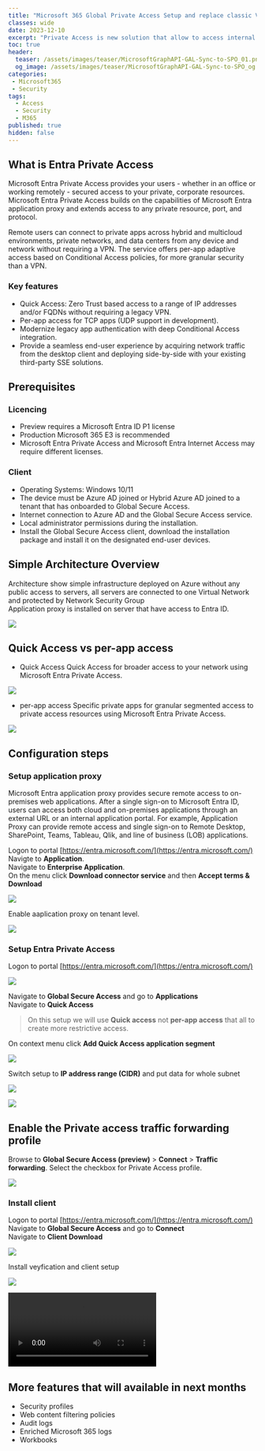 ```yaml
---
title: "Microsoft 365 Global Private Access Setup and replace classic VPN. "
classes: wide
date: 2023-12-10
excerpt: "Private Access is new solution that allow to access internal resources, it replace classic VPN with  identity-centric Zero Trust Network Access (ZTNA)."
toc: true
header:
  teaser: /assets/images/teaser/MicrosoftGraphAPI-GAL-Sync-to-SPO_01.png
  og_image: /assets/images/teaser/MicrosoftGraphAPI-GAL-Sync-to-SPO_og.png
categories:
 - Microsoft365
 - Security
tags:
  - Access
  - Security
  - M365
published: true
hidden: false
---
```


## What is Entra Private Access

Microsoft Entra Private Access provides your users - whether in an office or working remotely - secured access to your private, corporate resources. Microsoft Entra Private Access builds on the capabilities of Microsoft Entra application proxy and extends access to any private resource, port, and protocol.  

Remote users can connect to private apps across hybrid and multicloud environments, private networks, and data centers from any device and network without requiring a VPN. The service offers per-app adaptive access based on Conditional Access policies, for more granular security than a VPN.  

### Key features

* Quick Access: Zero Trust based access to a range of IP addresses and/or FQDNs without requiring a legacy VPN.
* Per-app access for TCP apps (UDP support in development).
* Modernize legacy app authentication with deep Conditional Access integration.
* Provide a seamless end-user experience by acquiring network traffic from the desktop client and deploying side-by-side with your existing third-party SSE solutions.


## Prerequisites

### Licencing

* Preview requires a Microsoft Entra ID P1 license
* Production Microsoft 365 E3 is recommended
* Microsoft Entra Private Access and Microsoft Entra Internet Access may require different licenses.


### Client

* Operating Systems: Windows 10/11
* The device must be Azure AD joined or Hybrid Azure AD joined to a tenant that has onboarded to Global Secure Access.
* Internet connection to Azure AD and the Global Secure Access service.
* Local administrator permissions during the installation.
* Install the Global Secure Access client, download the installation package and install it on the designated end-user devices.



## Simple Architecture Overview

Architecture show simple infrastructure deployed on Azure without any public access to servers, all servers are connected to one Virtual Network and protected by Network Security Group  
Application proxy is installed on server that have access to Entra ID.  

![](/assets/images/Private-Access/AAD-M365-Private-Access-Architcture.png)

## Quick Access vs per-app access

* Quick Access
Quick Access for broader access to your network using Microsoft Entra Private Access.  

![](/assets/images/Private-Access/AAD-M365-Private-Access-1.png)

* per-app access
Specific private apps for granular segmented access to private access resources using Microsoft Entra Private Access.  

![](/assets/images/Private-Access/AAD-M365-Private-Access-2.png)

## Configuration steps 


### Setup application proxy

Microsoft Entra application proxy provides secure remote access to on-premises web applications. After a single sign-on to Microsoft Entra ID, users can access both cloud and on-premises applications through an external URL or an internal application portal. For example, Application Proxy can provide remote access and single sign-on to Remote Desktop, SharePoint, Teams, Tableau, Qlik, and line of business (LOB) applications.

Logon to portal [https://entra.microsoft.com/](https://entra.microsoft.com/)  
Navigte to **Application**.  
Navigate to **Enterprise Application**.  
On the menu click **Download connector service** and then **Accept terms & Download**  

![](/assets/images/Private-Access/AAD-M365-Private-Access-app-proxy-1.png)

Enable aaplication proxy on tenant level.  

![](/assets/images/Private-Access/AAD-M365-Private-Access-app-proxy-2.png)


### Setup Entra Private Access

Logon to portal [https://entra.microsoft.com/](https://entra.microsoft.com/)  


![](/assets/images/Private-Access/AAD-M365-Private-Access-gsa-1.png)


Navigate to **Global Secure Access** and go to **Applications**   
Navigate to **Quick Access**  

>
> On this setup we will use **Quick access** not **per-app access** that all to create more restrictive access.
>

On context menu click **Add Quick Access application segment**  

![](/assets/images/Private-Access/AAD-M365-Private-Access-gsa-2.png)


Switch setup to **IP address range (CIDR)** and put data for whole subnet  

![](/assets/images/Private-Access/AAD-M365-Private-Access-gsa-3.png)

![](/assets/images/Private-Access/AAD-M365-Private-Access-gsa-4.png)

## Enable the Private access traffic forwarding profile
Browse to **Global Secure Access (preview)** > **Connect** > **Traffic forwarding**. 
Select the checkbox for Private Access profile.  

![](/assets/images/Private-Access/AAD-M365-Private-Access-gsa-7.png)

### Install client

Logon to portal [https://entra.microsoft.com/](https://entra.microsoft.com/)  
Navigate to **Global Secure Access** and go to **Connect**   
Navigate to **Client Download**  

![](/assets/images/Private-Access/AAD-M365-Private-Access-gsa-5.png)

Install veyfication and client setup  

![](/assets/images/Private-Access/AAD-M365-Private-Access-gsa-6.png)

![](/assets/images/Private-Access/M365-GBA-1.mp4)

## More features that will available in next months

* Security profiles
* Web content filtering policies
* Audit logs
* Enriched Microsoft 365 logs​
* Workbooks


